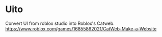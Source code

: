 # Uito
Convert UI from roblox studio into Roblox's Catweb.  https://www.roblox.com/games/16855862021/CatWeb-Make-a-Website
